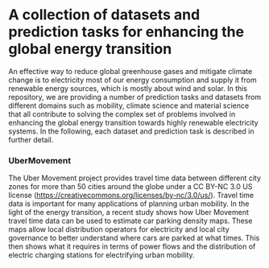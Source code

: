 # A collection of datasets and prediction tasks for enhancing the global energy transition

An effective way to reduce global greenhouse gases and mitigate climate change
is to electricity most of our energy consumption and supply it from renewable
energy sources, which is mostly about wind and solar. In this repository, we are 
providing a number of prediction tasks and datasets from different domains such 
as mobility, climate science and material science that all contribute to solving 
the complex set of problems involved in enhancing the global energy transition 
towards highly renewable electricity systems. In the following, each dataset and 
prediction task is described in further detail.

### UberMovement

The Uber Movement project provides travel time data between different city zones
for more than 50 cities around the globe under a CC BY-NC 3.0 US license 
(https://creativecommons.org/licenses/by-nc/3.0/us/). Travel time data is important
for many applications of planning urban mobility. In the light of the energy 
transition, a recent study shows how Uber Movement travel time data can be used 
to estimate car parking density maps. These maps allow local distribution operators
for electricity and local city governance to better understand where cars are 
parked at what times. This then shows what it requires in terms of power flows and
the distribution of electric charging stations for electrifying urban mobility. 


